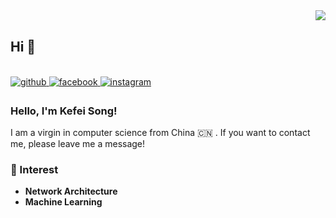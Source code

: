 <div align="right">
<img src="https://img.shields.io/badge/2022%2F7-yellow" align="right" />
</div>  
​    

## Hi 👋                                                                                            
<br/>
<a href="https://github.com/blog666" target="_blank"><img src=https://img.shields.io/badge/GITHUB-black alt=github style="margin-bottom: 5px;" />
</a>
<a href="https://www.blog666.github.io" target="_blank">
<img src=https://img.shields.io/badge/BLOG-blue alt=facebook style="margin-bottom: 5px;" />
</a>
<a href="https://img.shields.io/badge/Email-%20akairiyo%40outlook.com-pink" target="_blank">
<img src=https://img.shields.io/badge/Email-%20akairiyo%40outlook.com-pink alt=instagram style="margin-bottom: 5px;" />
</a>

### Hello, I'm Kefei Song!

I am a virgin in computer science from China :cn: . If you want to contact me, please leave me a message!
<br/>

### 🌱 Interest

- **Network Architecture**
- **Machine Learning**